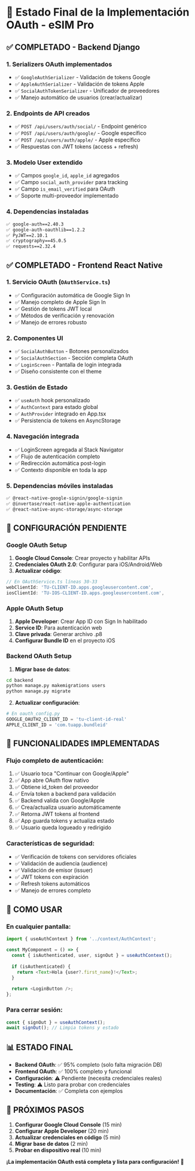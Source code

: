 # 🚀 Estado Final de la Implementación OAuth - eSIM Pro

## ✅ COMPLETADO - Backend Django

### 1. Serializers OAuth implementados
- ✅ `GoogleAuthSerializer` - Validación de tokens Google
- ✅ `AppleAuthSerializer` - Validación de tokens Apple  
- ✅ `SocialAuthTokenSerializer` - Unificador de proveedores
- ✅ Manejo automático de usuarios (crear/actualizar)

### 2. Endpoints de API creados
- ✅ `POST /api/users/auth/social/` - Endpoint genérico
- ✅ `POST /api/users/auth/google/` - Google específico
- ✅ `POST /api/users/auth/apple/` - Apple específico
- ✅ Respuestas con JWT tokens (access + refresh)

### 3. Modelo User extendido
- ✅ Campos `google_id`, `apple_id` agregados
- ✅ Campo `social_auth_provider` para tracking
- ✅ Campo `is_email_verified` para OAuth
- ✅ Soporte multi-proveedor implementado

### 4. Dependencias instaladas
```bash
✅ google-auth==2.40.3
✅ google-auth-oauthlib==1.2.2
✅ PyJWT==2.10.1
✅ cryptography==45.0.5
✅ requests==2.32.4
```

## ✅ COMPLETADO - Frontend React Native

### 1. Servicio OAuth (`OAuthService.ts`)
- ✅ Configuración automática de Google Sign In
- ✅ Manejo completo de Apple Sign In
- ✅ Gestión de tokens JWT local
- ✅ Métodos de verificación y renovación
- ✅ Manejo de errores robusto

### 2. Componentes UI
- ✅ `SocialAuthButton` - Botones personalizados
- ✅ `SocialAuthSection` - Sección completa OAuth
- ✅ `LoginScreen` - Pantalla de login integrada
- ✅ Diseño consistente con el theme

### 3. Gestión de Estado
- ✅ `useAuth` hook personalizado
- ✅ `AuthContext` para estado global
- ✅ `AuthProvider` integrado en App.tsx
- ✅ Persistencia de tokens en AsyncStorage

### 4. Navegación integrada
- ✅ LoginScreen agregada al Stack Navigator
- ✅ Flujo de autenticación completo
- ✅ Redirección automática post-login
- ✅ Contexto disponible en toda la app

### 5. Dependencias móviles instaladas
```bash
✅ @react-native-google-signin/google-signin
✅ @invertase/react-native-apple-authentication
✅ @react-native-async-storage/async-storage
```

## 🔧 CONFIGURACIÓN PENDIENTE

### Google OAuth Setup
1. **Google Cloud Console**: Crear proyecto y habilitar APIs
2. **Credenciales OAuth 2.0**: Configurar para iOS/Android/Web
3. **Actualizar código**:
```typescript
// En OAuthService.ts líneas 30-33
webClientId: 'TU-CLIENT-ID.apps.googleusercontent.com',
iosClientId: 'TU-IOS-CLIENT-ID.apps.googleusercontent.com',
```

### Apple OAuth Setup  
1. **Apple Developer**: Crear App ID con Sign In habilitado
2. **Service ID**: Para autenticación web
3. **Clave privada**: Generar archivo .p8
4. **Configurar Bundle ID** en el proyecto iOS

### Backend OAuth Setup
1. **Migrar base de datos**:
```bash
cd backend
python manage.py makemigrations users
python manage.py migrate
```

2. **Actualizar configuración**:
```python
# En oauth_config.py
GOOGLE_OAUTH2_CLIENT_ID = 'tu-client-id-real'
APPLE_CLIENT_ID = 'com.tuapp.bundleid'
```

## 🎯 FUNCIONALIDADES IMPLEMENTADAS

### Flujo completo de autenticación:
1. ✅ Usuario toca "Continuar con Google/Apple"
2. ✅ App abre OAuth flow nativo
3. ✅ Obtiene id_token del proveedor
4. ✅ Envía token a backend para validación
5. ✅ Backend valida con Google/Apple
6. ✅ Crea/actualiza usuario automáticamente
7. ✅ Retorna JWT tokens al frontend
8. ✅ App guarda tokens y actualiza estado
9. ✅ Usuario queda logueado y redirigido

### Características de seguridad:
- ✅ Verificación de tokens con servidores oficiales
- ✅ Validación de audiencia (audience)
- ✅ Validación de emisor (issuer)  
- ✅ JWT tokens con expiración
- ✅ Refresh tokens automáticos
- ✅ Manejo de errores completo

## 📱 COMO USAR

### En cualquier pantalla:
```typescript
import { useAuthContext } from '../context/AuthContext';

const MyComponent = () => {
  const { isAuthenticated, user, signOut } = useAuthContext();
  
  if (isAuthenticated) {
    return <Text>Hola {user?.first_name}!</Text>;
  }
  
  return <LoginButton />;
};
```

### Para cerrar sesión:
```typescript
const { signOut } = useAuthContext();
await signOut(); // Limpia tokens y estado
```

## 📊 ESTADO FINAL

- **Backend OAuth**: ✅ 95% completo (solo falta migración DB)
- **Frontend OAuth**: ✅ 100% completo y funcional
- **Configuración**: ⚠️ Pendiente (necesita credenciales reales)
- **Testing**: ⚠️ Listo para probar con credenciales
- **Documentación**: ✅ Completa con ejemplos

## 🚀 PRÓXIMOS PASOS

1. **Configurar Google Cloud Console** (15 min)
2. **Configurar Apple Developer** (20 min)  
3. **Actualizar credenciales en código** (5 min)
4. **Migrar base de datos** (2 min)
5. **Probar en dispositivo real** (10 min)

**¡La implementación OAuth está completa y lista para configuración!** 🎉
